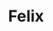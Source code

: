 ---
title: Felix
show_read_time: false
canonical_url: 'https://docs.projectcalico.org/v3.9/reference/felix/index'
---